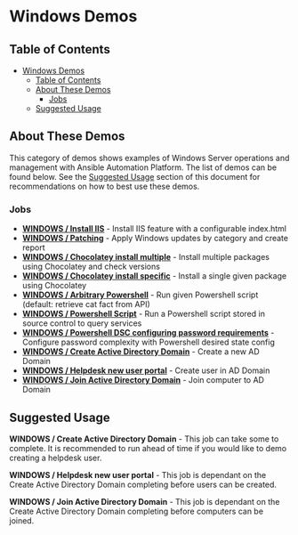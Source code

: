 # Windows Demos

## Table of Contents
- [Windows Demos](#windows-demos)
  - [Table of Contents](#table-of-contents)
  - [About These Demos](#about-these-demos)
    - [Jobs](#jobs)
  - [Suggested Usage](#suggested-usage)

## About These Demos
This category of demos shows examples of Windows Server operations and management with Ansible Automation Platform. The list of demos can be found below. See the [Suggested Usage](#suggested-usage) section of this document for recommendations on how to best use these demos.

### Jobs

- [**WINDOWS / Install IIS**](install_iis.yml) - Install IIS feature with a configurable index.html
- [**WINDOWS / Patching**](patching.yml) - Apply Windows updates by category and create report
- [**WINDOWS / Chocolatey install multiple**](windows_choco_multiple.yml) - Install multiple packages using Chocolatey and check versions
- [**WINDOWS / Chocolatey install specific**](windows_choco_specific.yml) - Install a single given package using Chocolatey
- [**WINDOWS / Arbitrary Powershell**](arbitrary_powershell.yml) - Run given Powershell script (default: retrieve cat fact from API)
- [**WINDOWS / Powershell Script**](powershell_script.yml) - Run a Powershell script stored in source control to query services
- [**WINDOWS / Powershell DSC configuring password requirements**](powershell_dsc.yml) - Configure password complexity with Powershell desired state config
- [**WINDOWS / Create Active Directory Domain**](create_ad_domain.yml) - Create a new AD Domain
- [**WINDOWS / Helpdesk new user portal**](helpdesk_new_user_portal.yml) - Create user in AD Domain
- [**WINDOWS / Join Active Directory Domain**](join_ad_domain.yml) - Join computer to AD Domain

## Suggested Usage

**WINDOWS / Create Active Directory Domain** - This job can take some to complete. It is recommended to run ahead of time if you would like to demo creating a helpdesk user.

**WINDOWS / Helpdesk new user portal** - This job is dependant on the Create Active Directory Domain completing before users can be created.

**WINDOWS / Join Active Directory Domain** - This job is dependant on the Create Active Directory Domain completing before computers can be joined.

